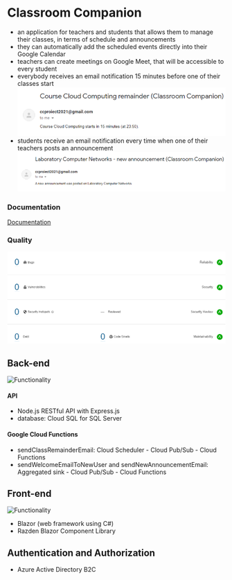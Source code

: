 # Classroom Companion
 - an application for teachers and students that allows them to manage their classes, in terms of schedule and announcements  
 - they can automatically add the scheduled events directly into their Google Calendar  
 - teachers can create meetings on Google Meet, that will be accessible to every student  
 - everybody receives an email notification 15 minutes before one of their classes start  
   ![ClassRemainder](https://github.com/georgiana-ojoc/ClassroomCompanion/blob/main/images/ClassRemainder.png)  
 - students receive an email notification every time when one of their teachers posts an announcement  
   ![NewAnnouncement](https://github.com/georgiana-ojoc/ClassroomCompanion/blob/main/images/NewAnnouncement.png)  
### Documentation
[Documentation](https://docs.google.com/presentation/d/e/2PACX-1vQcGN8eZAtrGcWVZWJNOOznXANvw1eW1xhiUerAzn_4pBDMeLC35UdriNoBXm_s9N1jbyyQtExagdWW/pub?start=true&loop=false&delayms=15000)  
### Quality
![Quality](https://github.com/georgiana-ojoc/ClassroomCompanion/blob/main/images/SonarQube.png)  
## Back-end
![Functionality](https://youtu.be/kfMnwFLzWQw)
#### API
 - Node.js RESTful API with Express.js  
 - database: Cloud SQL for SQL Server  
#### Google Cloud Functions
 - sendClassRemainderEmail: Cloud Scheduler - Cloud Pub/Sub - Cloud Functions  
 - sendWelcomeEmailToNewUser and sendNewAnnouncementEmail: Aggregated sink - Cloud Pub/Sub - Cloud Functions  
## Front-end
![Functionality](https://youtu.be/F0F7P-aqqKo)
 - Blazor (web framework using C#)  
 - Razden Blazor Component Library  
## Authentication and Authorization
 - Azure Active Directory B2C  
